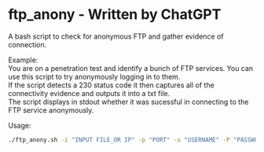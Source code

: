 # ftp_anony - Written by ChatGPT
A bash script to check for anonymous FTP and gather evidence of connection.<p>
Example:<br>
You are on a penetration test and identify a bunch of FTP services. You can use this script to try anonymously logging in to them. <br>
If the script detects a 230 status code it then captures all of the connectivity evidence and outputs it into a txt file. <br>
The script displays in stdout whether it was sucessful in connecting to the FTP service anonymously. 
<p>
Usage:<br>

```bash
./ftp_anony.sh -i "INPUT FILE_OR IP" -p "PORT" -u "USERNAME" -P "PASSWORD"
```
